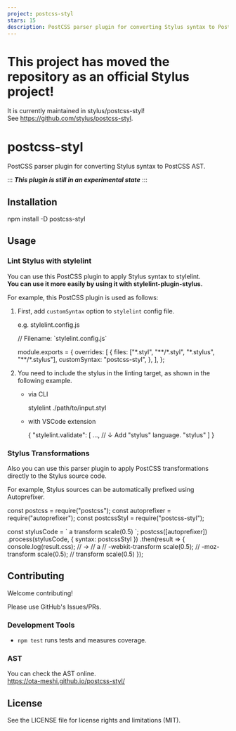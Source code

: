 ```yaml
---
project: postcss-styl
stars: 15
description: PostCSS parser plugin for converting Stylus syntax to PostCSS AST.
---
```


This project has moved the repository as an official Stylus project!
====================================================================

It is currently maintained in stylus/postcss-styl!  
See https://github.com/stylus/postcss-styl.

postcss-styl
============

PostCSS parser plugin for converting Stylus syntax to PostCSS AST.

::: **_This plugin is still in an experimental state_** :::

Installation
------------

npm install -D postcss-styl

Usage
-----

### Lint Stylus with stylelint

You can use this PostCSS plugin to apply Stylus syntax to stylelint.  
**You can use it more easily by using it with stylelint-plugin-stylus.**

For example, this PostCSS plugin is used as follows:

1.  First, add `customSyntax` option to `stylelint` config file.
    
    e.g. stylelint.config.js
    
    // Filename: \`stylelint.config.js\`
    
    module.exports \= {
       overrides: \[
           {
               files: \["\*.styl", "\*\*/\*.styl", "\*.stylus", "\*\*/\*.stylus"\],
               customSyntax: "postcss-styl",
           },
       \],
    };
    
2.  You need to include the stylus in the linting target, as shown in the following example.
    
    -   via CLI
        
        stylelint ./path/to/input.styl
        
    -   with VSCode extension
        
        {
          "stylelint.validate": \[
             ...,
             // ↓ Add "stylus" language.
             "stylus"
          \]
        }
        

### Stylus Transformations

Also you can use this parser plugin to apply PostCSS transformations directly to the Stylus source code.

For example, Stylus sources can be automatically prefixed using Autoprefixer.

const postcss \= require("postcss");
const autoprefixer \= require("autoprefixer");
const postcssStyl \= require("postcss-styl");

const stylusCode \= \`
a
  transform scale(0.5)
\`;
postcss(\[autoprefixer\])
  .process(stylusCode, {
    syntax: postcssStyl
  })
  .then(result \=> {
    console.log(result.css);
    // ->
    // a
    //   -webkit-transform scale(0.5);
    //   -moz-transform scale(0.5);
    //   transform scale(0.5)
  });

Contributing
------------

Welcome contributing!

Please use GitHub's Issues/PRs.

### Development Tools

-   `npm test` runs tests and measures coverage.

### AST

You can check the AST online.  
https://ota-meshi.github.io/postcss-styl/

License
-------

See the LICENSE file for license rights and limitations (MIT).
